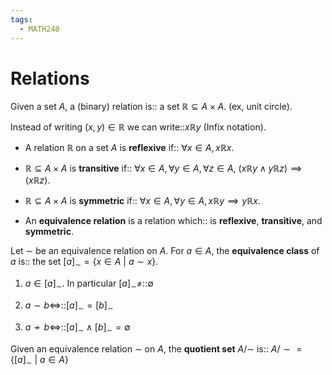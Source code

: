 ```yaml
---
tags:
  - MATH240
---
```

# Relations

Given a set $A$, a (binary) relation is:: a set $\mathbb{R}\subseteq A \times A$. (ex, unit circle).
<!--SR:!2025-05-07,32,230-->

Instead of writing $(x,y) \in \mathbb{R}$ we can write::$x \mathbb{R}y$ (Infix notation).
<!--SR:!2025-05-20,42,250-->

- A relation $\mathbb{R}$ on a set $A$ is **reflexive** if:: $\forall x \in A, x \mathbb{R}x$.
<!--SR:!2025-05-23,43,250-->
- $\mathbb{R}\subseteq A \times A$ is **transitive** if:: $\forall x \in A, \forall y \in A, \forall z \in A$, $(x \mathbb{R}y \land y \mathbb{R}z)\implies (x \mathbb{R}z)$.
<!--SR:!2025-05-23,39,230-->
- $\mathbb{R}\subseteq A \times A$ is **symmetric** if:: $\forall x \in A, \forall y \in A, x \mathbb{R}y \implies y \mathbb{R}x$.
<!--SR:!2025-06-04,39,210-->
- An **equivalence relation** is a relation which:: is **reflexive**, **transitive**, and **symmetric**.
<!--SR:!2025-05-01,29,230-->

Let $\sim$ be an equivalence relation on $A$. For $a \in A$, the **equivalence class** of $a$ is:: the set $[a]_{\sim}=\{x \in A ~|~a \sim x\}$.
<!--SR:!2025-06-08,54,250-->


1. $a \in [a]_{\sim}$. In particular $[a]_{\sim} \neq$::$\emptyset$
<!--SR:!2025-06-27,62,250-->
2. $a \sim b \iff$::$[a]_{\sim }=[b]_{\sim }$
<!--SR:!2025-05-03,30,230-->
3. $a \nsim b \iff$::$[a]_{\sim }\land [b]_{\sim }=\emptyset$
<!--SR:!2025-06-06,41,210-->

Given an equivalence relation $\sim$ on $A$, the **quotient set** $A/\sim$ is:: $A/\sim=\{[a]_{\sim }~|~a \in A\}$
<!--SR:!2025-06-08,43,230-->
